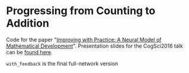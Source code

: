 # Progressing from Counting to Addition
Code for the paper "[Improving with Practice: A Neural Model of Mathematical Development](http://compneuro.uwaterloo.ca/files/publications/aubin.2016.pdf)". Presentation slides for the CogSci2016 talk can be [found here](https://1drv.ms/p/s!Auhg6REoCX4GgWpkZHvmFBIN4FWV).

`with_feedback` is the final full-network version
